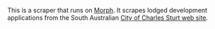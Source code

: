 This is a scraper that runs on [Morph](https://morph.io).  It scrapes lodged development applications from the South Australian [City of Charles Sturt web site](https://www.charlessturt.sa.gov.au).
